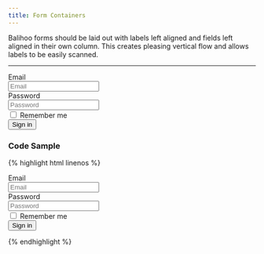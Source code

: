 ```yaml
---
title: Form Containers
---
```


Balihoo forms should be laid out with labels left aligned and fields left aligned in their own column. This creates pleasing vertical flow and allows labels to be easily scanned.

**********

<form class="form-horizontal bh--form-example">
  <div class="form-group bh--form-text">
    <label for="inputEmail3" class="col-sm-2 control-label">Email</label>
    <div class="col-sm-8">
      <input type="email" class="form-control" id="inputEmail3" placeholder="Email">
    </div>
  </div>
  <div class="form-group bh--form-text">
    <label for="inputPassword3" class="col-sm-2 control-label">Password</label>
    <div class="col-sm-8">
      <input type="password" class="form-control" id="inputPassword3" placeholder="Password">
    </div>
  </div>
  <div class="form-group bh--form-bool">
    <div class="col-sm-offset-2 col-sm-8">
      <div class="checkbox">
        <label>
          <input type="checkbox"> Remember me
        </label>
      </div>
    </div>
  </div>
  <div class="form-group bh--form-button bh--form-button-submit">
    <div class="col-sm-offset-2 col-sm-8">
      <button type="submit" class="btn btn-default">Sign in</button>
    </div>
  </div>
</form>

### Code Sample

{% highlight html linenos %}

<form class="form-horizontal">
  <!-- The form tag is given a class of 'form-horizontal' for the left aligned layout. -->
  <!-- A field and all related tags and content are wrapped in a form group element. The form-group element also contains a bh--form module class. This will change based on which type of form field module is desired. -->
  <div class="form-group bh--form-text">
    <!-- Labels and field are set using bootstrap grid classes such as col-sm-2.  -->
    <label for="inputEmail3" class="col-sm-2 control-label">Email</label>
    <div class="col-sm-8">
      <input type="email" class="form-control" id="inputEmail3" placeholder="Email">
    </div>
  </div>
  <div class="form-group bh--form-text">
    <label for="inputPassword3" class="col-sm-2 control-label">Password</label>
    <div class="col-sm-8">
      <input type="password" class="form-control" id="inputPassword3" placeholder="Password">
    </div>
  </div>
  <div class="form-group bh--form-bool">
    <!-- Fields with no label use an offset so that they align with the other fields. -->
    <div class="col-sm-offset-2 col-sm-8">
      <div class="checkbox">
        <label>
          <input type="checkbox"> Remember me
        </label>
      </div>
    </div>
  </div>
  <!-- form field modules may also have submodule classes if there are tweaks or adjustments that need to happen. -->
  <div class="form-group bh--form-button bh--form-button-submit">
    <div class="col-sm-offset-2 col-sm-8">
      <button type="submit" class="btn btn-default">Sign in</button>
    </div>
  </div>
</form>

{% endhighlight %}
